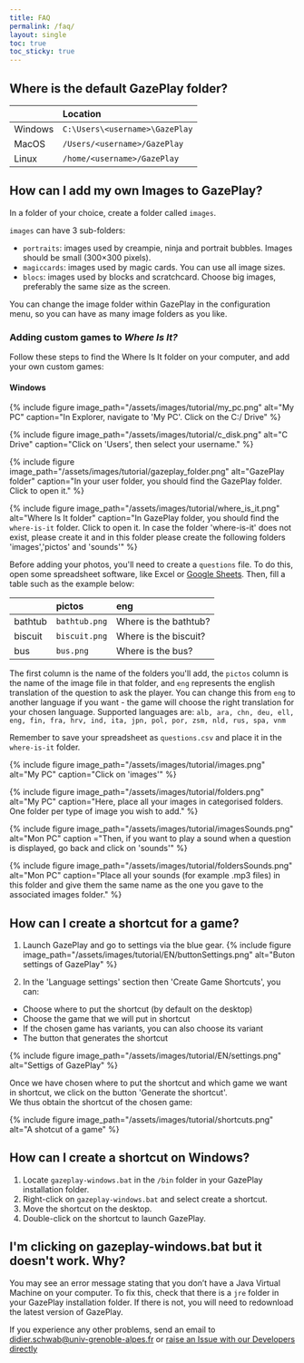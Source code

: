 ```yaml
---
title: FAQ
permalink: /faq/
layout: single
toc: true
toc_sticky: true
---
```


## Where is the default GazePlay folder?

|           | Location                         | 
|-----------|:---------------------------------|
| Windows   |   `C:\Users\<username>\GazePlay` |
| MacOS     |   `/Users/<username>/GazePlay`   |
| Linux     |   `/home/<username>/GazePlay`    |

## How can I add my own Images to GazePlay?
In a folder of your choice, create a folder called `images`.

`images` can have 3 sub-folders:
* `portraits`: images used by creampie, ninja and portrait bubbles. Images should be small (300×300 pixels).
* `magiccards`: images used by magic cards. You can use all image sizes.
* `blocs`: images used by blocks and scratchcard. Choose big images, preferably the same size as the screen.

You can change the image folder within GazePlay in the configuration menu, so you can have as many image folders as you like.

### Adding custom games to _Where Is It?_
Follow these steps to find the Where Is It folder on your computer, and add your own custom games:

#### Windows
{% include figure image_path="/assets/images/tutorial/my_pc.png" alt="My PC" caption="In Explorer, navigate to 'My PC'. Click on the C:/ Drive" %}

{% include figure image_path="/assets/images/tutorial/c_disk.png" alt="C Drive" caption="Click on 'Users', then select your username." %}

{% include figure image_path="/assets/images/tutorial/gazeplay_folder.png" alt="GazePlay folder" caption="In your user folder, you should find the GazePlay folder. Click to open it." %}

{% include figure image_path="/assets/images/tutorial/where_is_it.png" alt="Where Is It folder" caption="In GazePlay folder, you should find the `where-is-it` folder. Click to open it. In case the folder 'where-is-it' does not exist, please create it and in this folder please create the following folders 'images','pictos' and 'sounds'" %}

Before adding your photos, you'll need to create a `questions` file. 
To do this, open some spreadsheet software, like Excel or [Google Sheets](https://docs.google.com/spreadsheets). Then, fill a table such as the example below:

|         | pictos        | eng                   | 
|---------|:--------------|:----------------------|
| bathtub | `bathtub.png` | Where is the bathtub? |
| biscuit | `biscuit.png` | Where is the biscuit? |
| bus     | `bus.png`     | Where is the bus?     |

The first column is the name of the folders you'll add, the `pictos` column is the name of the image file in that folder, and `eng` represents the english translation of the question to ask the player. You can change this from `eng` to another language if you want - the game will choose the right translation for your chosen language. Supported languages are:
`alb, ara, chn, deu, ell, eng, fin, fra, hrv, ind, ita, jpn, pol, por, zsm, nld, rus, spa, vnm`

Remember to save your spreadsheet as `questions.csv` and place it in the `where-is-it` folder.

{% include figure image_path="/assets/images/tutorial/images.png" alt="My PC" caption="Click on 'images'" %}

{% include figure image_path="/assets/images/tutorial/folders.png" alt="My PC" caption="Here, place all your images in categorised folders. One folder per type of image you wish to add." %}

{% include figure image_path="/assets/images/tutorial/imagesSounds.png" alt="Mon PC" caption ="Then, if you want to play a sound when a question is displayed, go back and click on 'sounds'" %}

{% include figure image_path="/assets/images/tutorial/foldersSounds.png" alt="Mon PC" caption="Place all your sounds (for example .mp3 files) in this folder and give them the same name as the one you gave to the associated images folder." %}

## How can I create a shortcut for a game?
1. Launch GazePlay and go to settings via the blue gear.
{% include figure image_path="/assets/images/tutorial/EN/buttonSettings.png" alt="Buton settings of GazePlay" %}

2. In the 'Language settings' section then 'Create Game Shortcuts', you can:
* Choose where to put the shortcut (by default on the desktop)
* Choose the game that we will put in shortcut
* If the chosen game has variants, you can also choose its variant
* The button that generates the shortcut

{% include figure image_path="/assets/images/tutorial/EN/settings.png" alt="Settigs of GazePlay" %}

Once we have chosen where to put the shortcut and which game we want in shortcut, we click on the button 'Generate the shortcut'. <br>
We thus obtain the shortcut of the chosen game:

{% include figure image_path="/assets/images/tutorial/shortcuts.png" alt="A shotcut of a game" %}

## How can I create a shortcut on Windows?
1. Locate `gazeplay-windows.bat` in the `/bin` folder in your GazePlay installation folder.
1. Right-click on `gazeplay-windows.bat` and select create a shortcut.
2. Move the shortcut on the desktop.
3. Double-click on the shortcut to launch GazePlay.

## I'm clicking on gazeplay-windows.bat but it doesn't work. Why?
You may see an error message stating that you don’t have a Java Virtual Machine on your computer.
To fix this, check that there is a `jre` folder in your GazePlay installation folder. If there
is not, you will need to redownload the latest version of GazePlay. 

If you experience any other problems, send an email to <didier.schwab@univ-grenoble-alpes.fr> or [raise an Issue with our Developers directly](https://github.com/GazePlay/GazePlay/issues/new)
